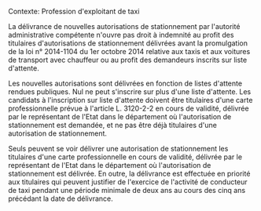 Contexte: Profession d'exploitant de taxi

La délivrance de nouvelles autorisations de stationnement par l'autorité administrative compétente n'ouvre pas droit à indemnité au profit des titulaires d'autorisations de stationnement délivrées avant la promulgation de la loi n° 2014-1104 du 1er octobre 2014 relative aux taxis et aux voitures de transport avec chauffeur ou au profit des demandeurs inscrits sur liste d'attente.

Les nouvelles autorisations sont délivrées en fonction de listes d'attente rendues publiques. Nul ne peut s'inscrire sur plus d'une liste d'attente. Les candidats à l'inscription sur liste d'attente doivent être titulaires d'une carte professionnelle prévue à l'article L. 3120-2-2 en cours de validité, délivrée par le représentant de l'Etat dans le département où l'autorisation de stationnement est demandée, et ne pas être déjà titulaires d'une autorisation de stationnement.

Seuls peuvent se voir délivrer une autorisation de stationnement les titulaires d'une carte professionnelle en cours de validité, délivrée par le représentant de l'Etat dans le département où l'autorisation de stationnement est délivrée. En outre, la délivrance est effectuée en priorité aux titulaires qui peuvent justifier de l'exercice de l'activité de conducteur de taxi pendant une période minimale de deux ans au cours des cinq ans précédant la date de délivrance.